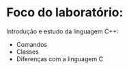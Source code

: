 # Foco do laboratório:

Introdução e estudo da linguagem C++:
- Comandos
- Classes
- Diferenças com a linguagem C
